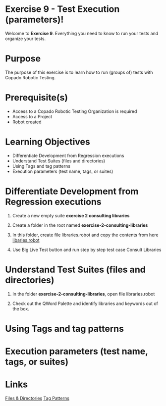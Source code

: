 # Exercise 9 - Test Execution (parameters)!

Welcome to **Exercise 9**. Everything you need to know to run your tests and organize your tests.

# Purpose

The purpose of this exercise is to learn how to run (groups of) tests with Copado Robotic Testing.

# Prerequisite(s)

- Access to a Copado Robotic Testing Organization is required
- Access to a Project
- Robot created

# Learning Objectives

- Differentiate Development from Regression executions
- Understand Test Suites (files and directories)
- Using Tags and tag patterns
- Execution parameters (test name, tags, or suites)

# Differentiate Development from Regression executions

1. Create a new empty suite **exercise 2 consulting libraries**

2. Create a folder in the root named **exercise-2-consulting-libraries**

3. In this folder, create file libraries.robot and copy the contents from here [libaries.robot](https://bitbucket.org/copado-robotic-testing/training-exercises/raw/582f5c6ce20adf223d58b2f12f3b97073e7f93c0/exercise-2-consulting-libraries/libraries.robot)

4. Use Big Live Test button and run step by step test case Consult Libraries

# Understand Test Suites (files and directories)

1. In the folder **exercise-2-consulting-libraries**, open file libraries.robot

2. Check out the QWord Palette and identify libraries and keywords out of the box.

# Using Tags and tag patterns

# Execution parameters (test name, tags, or suites)

# Links
[Files & Directories](https://robotframework.org/robotframework/latest/RobotFrameworkUserGuide.html#files-and-directories)
[Tag Patterns](https://robotframework.org/robotframework/latest/RobotFrameworkUserGuide.html#tag-patterns)